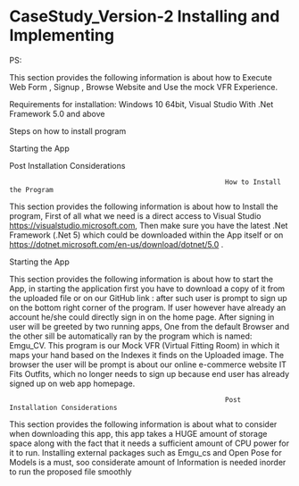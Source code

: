 # CaseStudy_Version-2      Installing and Implementing 

PS: 

This section provides the following information is about how to Execute Web Form ,  Signup , Browse Website  and Use the mock VFR Experience.


Requirements for installation:  Windows 10 64bit, Visual Studio  With .Net Framework 5.0 and above



Steps on how to install program
	
Starting the App 

Post Installation Considerations




                                                          How to Install the Program

This section provides the following information is about how to Install the program, First of all what we need is a direct access to Visual Studio https://visualstudio.microsoft.com, Then make sure you have the latest .Net Framework (.Net 5) which could be downloaded within the App itself or on https://dotnet.microsoft.com/en-us/download/dotnet/5.0 .


Starting the App

This section provides the following information is about how to start the App,  in starting the application first you have to download a copy of it from the uploaded file or on our GitHub link :
 after such user is prompt to sign up on the bottom right corner of the program. If user however have already an account he/she  could directly sign in on the home page. After signing in user will be greeted by two running apps, One from the default Browser and the other sill be automatically ran by the program which is named: Emgu_CV. This program is our Mock VFR (Virtual Fitting Room) in which it maps your hand based on the Indexes it finds on the Uploaded image. The browser the user will be prompt is about our online e-commerce  website IT Fits Outfits, which no longer needs to sign up because end user has already signed up on web app homepage. 






                                                          Post Installation Considerations

This section provides the following information is about what to consider when downloading this app, this app takes a HUGE amount of storage space along with the fact that it needs a sufficient amount of CPU power for it to run. Installing external packages such as Emgu_cs and Open Pose for Models is a must, soo considerate amount of Information is needed inorder to run the proposed file smoothly
